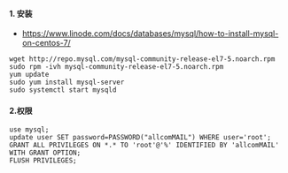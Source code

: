 #### 1. 安装
* https://www.linode.com/docs/databases/mysql/how-to-install-mysql-on-centos-7/

```
wget http://repo.mysql.com/mysql-community-release-el7-5.noarch.rpm
sudo rpm -ivh mysql-community-release-el7-5.noarch.rpm
yum update
sudo yum install mysql-server
sudo systemctl start mysqld
```

#### 2.权限
```
use mysql;
update user SET password=PASSWORD("allcomMAIL") WHERE user='root';
GRANT ALL PRIVILEGES ON *.* TO 'root'@'%' IDENTIFIED BY 'allcomMAIL' WITH GRANT OPTION;
FLUSH PRIVILEGES;
```

